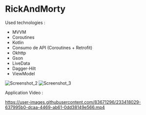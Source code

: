 # RickAndMorty

Used technologies :  <br>

- MVVM
- Coroutines
- Kotlin
- Consumo de API (Coroutines + Retrofit)
- Okhttp
- Gson
- LiveData
- Dagger-Hilt
- ViewModel <br>

![Screenshot_2](https://user-images.githubusercontent.com/83671296/233418216-a4f0a3fb-1721-4804-ace4-41ec78bb02c7.png)
![Screenshot_3](https://user-images.githubusercontent.com/83671296/233418289-0fb73f0b-094f-4e2f-83c9-e435503e3f57.png)


Application Video : <br>

https://user-images.githubusercontent.com/83671296/233418029-637995b0-dcaa-4469-ab61-0dd38149e566.mp4

